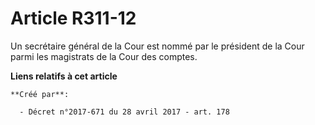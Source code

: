 # Article R311-12

Un secrétaire général de la Cour est nommé par le président de la Cour parmi les magistrats de la Cour des comptes.

**Liens relatifs à cet article**

	**Créé par**:

	  - Décret n°2017-671 du 28 avril 2017 - art. 178
